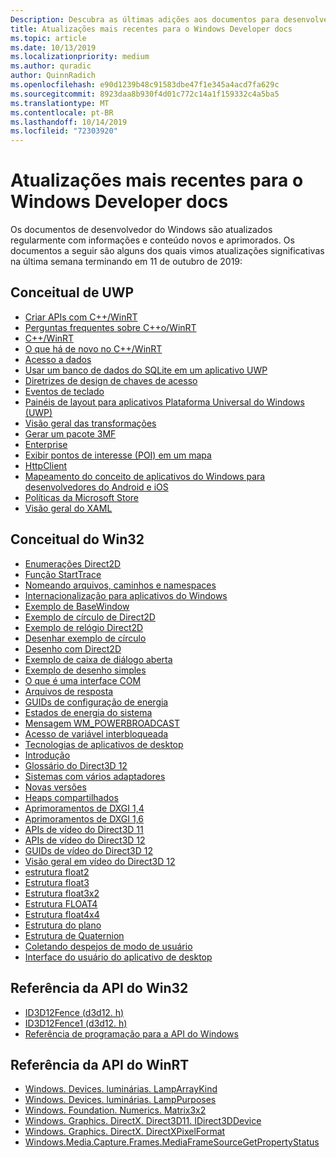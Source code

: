 ```yaml
---
Description: Descubra as últimas adições aos documentos para desenvolvedores do Windows.
title: Atualizações mais recentes para o Windows Developer docs
ms.topic: article
ms.date: 10/13/2019
ms.localizationpriority: medium
ms.author: quradic
author: QuinnRadich
ms.openlocfilehash: e90d1239b48c91583dbe47f1e345a4acd7fa629c
ms.sourcegitcommit: 8923daa8b930f4d01c772c14a1f159332c4a5ba5
ms.translationtype: MT
ms.contentlocale: pt-BR
ms.lasthandoff: 10/14/2019
ms.locfileid: "72303920"
---
```

# <a name="latest-updates-to-the-windows-developer-docs"></a>Atualizações mais recentes para o Windows Developer docs


Os documentos de desenvolvedor do Windows são atualizados regularmente com informações e conteúdo novos e aprimorados. Os documentos a seguir são alguns dos quais vimos atualizações significativas na última semana terminando em 11 de outubro de 2019:


## <a name="uwp-conceptual"></a>Conceitual de UWP

<ul>
<li><a href="https://docs.microsoft.com/windows/uwp/cpp-and-winrt-apis/author-apis">Criar APIs com C++/WinRT</a></li>
<li><a href="https://docs.microsoft.com/windows/uwp/cpp-and-winrt-apis/faq">Perguntas frequentes sobre C++o/WinRT</a></li>
<li><a href="https://docs.microsoft.com/windows/uwp/cpp-and-winrt-apis/index">C++/WinRT</a></li>
<li><a href="https://docs.microsoft.com/windows/uwp/cpp-and-winrt-apis/news">O que há de novo no C++/WinRT</a></li>
<li><a href="https://docs.microsoft.com/windows/uwp/data-access/index">Acesso a dados</a></li>
<li><a href="https://docs.microsoft.com/windows/uwp/data-access/sqlite-databases">Usar um banco de dados do SQLite em um aplicativo UWP</a></li>
<li><a href="https://docs.microsoft.com/windows/uwp/design/input/access-keys">Diretrizes de design de chaves de acesso</a></li>
<li><a href="https://docs.microsoft.com/windows/uwp/design/input/keyboard-events">Eventos de teclado</a></li>
<li><a href="https://docs.microsoft.com/windows/uwp/design/layout/layout-panels">Painéis de layout para aplicativos Plataforma Universal do Windows (UWP)</a></li>
<li><a href="https://docs.microsoft.com/windows/uwp/design/layout/transforms">Visão geral das transformações</a></li>
<li><a href="https://docs.microsoft.com/windows/uwp/devices-sensors/generate-3mf">Gerar um pacote 3MF</a></li>
<li><a href="https://docs.microsoft.com/windows/uwp/enterprise/index">Enterprise</a></li>
<li><a href="https://docs.microsoft.com/windows/uwp/maps-and-location/display-poi">Exibir pontos de interesse (POI) em um mapa</a></li>
<li><a href="https://docs.microsoft.com/windows/uwp/networking/httpclient">HttpClient</a></li>
<li><a href="https://docs.microsoft.com/windows/uwp/porting/android-ios-uwp-map">Mapeamento do conceito de aplicativos do Windows para desenvolvedores do Android e iOS</a></li>
<li><a href="https://docs.microsoft.com/windows/uwp/publish/store-policies">Políticas da Microsoft Store</a></li>
<li><a href="https://docs.microsoft.com/windows/uwp/xaml-platform/xaml-overview">Visão geral do XAML</a></li>
</ul>



## <a name="win32-conceptual"></a>Conceitual do Win32

<ul>
<li><a href="https://docs.microsoft.com/windows/desktop/Direct2D/enumerations">Enumerações Direct2D</a></li>
<li><a href="https://docs.microsoft.com/windows/desktop/ETW/starttrace">Função StartTrace</a></li>
<li><a href="https://docs.microsoft.com/windows/desktop/FileIO/naming-a-file">Nomeando arquivos, caminhos e namespaces</a></li>
<li><a href="https://docs.microsoft.com/windows/desktop/Intl/international-support">Internacionalização para aplicativos do Windows</a></li>
<li><a href="https://docs.microsoft.com/windows/desktop/LearnWin32/basewindow-sample">Exemplo de BaseWindow</a></li>
<li><a href="https://docs.microsoft.com/windows/desktop/LearnWin32/direct2d-circle-sample">Exemplo de círculo de Direct2D</a></li>
<li><a href="https://docs.microsoft.com/windows/desktop/LearnWin32/direct2d-clock-sample">Exemplo de relógio Direct2D</a></li>
<li><a href="https://docs.microsoft.com/windows/desktop/LearnWin32/draw-circle-sample">Desenhar exemplo de círculo</a></li>
<li><a href="https://docs.microsoft.com/windows/desktop/LearnWin32/drawing-with-direct2d">Desenho com Direct2D</a></li>
<li><a href="https://docs.microsoft.com/windows/desktop/LearnWin32/open-dialog-box-sample">Exemplo de caixa de diálogo aberta</a></li>
<li><a href="https://docs.microsoft.com/windows/desktop/LearnWin32/simple-drawing-sample">Exemplo de desenho simples</a></li>
<li><a href="https://docs.microsoft.com/windows/desktop/LearnWin32/what-is-a-com-interface-">O que é uma interface COM</a></li>
<li><a href="https://docs.microsoft.com/windows/desktop/Midl/response-files">Arquivos de resposta</a></li>
<li><a href="https://docs.microsoft.com/windows/desktop/Power/power-setting-guids">GUIDs de configuração de energia</a></li>
<li><a href="https://docs.microsoft.com/windows/desktop/Power/system-power-states">Estados de energia do sistema</a></li>
<li><a href="https://docs.microsoft.com/windows/desktop/Power/wm-powerbroadcast">Mensagem WM_POWERBROADCAST</a></li>
<li><a href="https://docs.microsoft.com/windows/desktop/Sync/interlocked-variable-access">Acesso de variável interbloqueada</a></li>
<li><a href="https://docs.microsoft.com/windows/desktop/desktop-app-technologies">Tecnologias de aplicativos de desktop</a></li>
<li><a href="https://docs.microsoft.com/windows/desktop/desktop-programming">Introdução</a></li>
<li><a href="https://docs.microsoft.com/windows/desktop/direct3d12/directx-12-glossary">Glossário do Direct3D 12</a></li>
<li><a href="https://docs.microsoft.com/windows/desktop/direct3d12/multi-engine">Sistemas com vários adaptadores</a></li>
<li><a href="https://docs.microsoft.com/windows/desktop/direct3d12/new-releases">Novas versões</a></li>
<li><a href="https://docs.microsoft.com/windows/desktop/direct3d12/shared-heaps">Heaps compartilhados</a></li>
<li><a href="https://docs.microsoft.com/windows/desktop/direct3ddxgi/dxgi-1-4-improvements">Aprimoramentos de DXGI 1,4</a></li>
<li><a href="https://docs.microsoft.com/windows/desktop/direct3ddxgi/dxgi-1-6-improvements">Aprimoramentos de DXGI 1,6</a></li>
<li><a href="https://docs.microsoft.com/windows/desktop/medfound/direct3d-11-video-apis">APIs de vídeo do Direct3D 11</a></li>
<li><a href="https://docs.microsoft.com/windows/desktop/medfound/direct3d-12-video-apis">APIs de vídeo do Direct3D 12</a></li>
<li><a href="https://docs.microsoft.com/windows/desktop/medfound/direct3d-12-video-guids">GUIDs de vídeo do Direct3D 12</a></li>
<li><a href="https://docs.microsoft.com/windows/desktop/medfound/direct3d-12-video-overview">Visão geral em vídeo do Direct3D 12</a></li>
<li><a href="https://docs.microsoft.com/windows/desktop/numerics_h/float2-structure">estrutura float2</a></li>
<li><a href="https://docs.microsoft.com/windows/desktop/numerics_h/float3-structure">Estrutura float3</a></li>
<li><a href="https://docs.microsoft.com/windows/desktop/numerics_h/float3x2-structure">Estrutura float3x2</a></li>
<li><a href="https://docs.microsoft.com/windows/desktop/numerics_h/float4-structure">Estrutura FLOAT4</a></li>
<li><a href="https://docs.microsoft.com/windows/desktop/numerics_h/float4x4-structure">Estrutura float4x4</a></li>
<li><a href="https://docs.microsoft.com/windows/desktop/numerics_h/plane-structure">Estrutura do plano</a></li>
<li><a href="https://docs.microsoft.com/windows/desktop/numerics_h/quaternion-structure">Estrutura de Quaternion</a></li>
<li><a href="https://docs.microsoft.com/windows/desktop/wer/collecting-user-mode-dumps">Coletando despejos de modo de usuário</a></li>
<li><a href="https://docs.microsoft.com/windows/desktop/windows-application-ui-development">Interface do usuário do aplicativo de desktop</a></li>
</ul>

## <a name="win32-api-reference"></a>Referência da API do Win32

<ul>
<li><a href="https://docs.microsoft.com/windows/win32/api/d3d12/nn-d3d12-id3d12fence">ID3D12Fence (d3d12. h)</a></li>
<li><a href="https://docs.microsoft.com/windows/win32/api/d3d12/nn-d3d12-id3d12fence1">ID3D12Fence1 (d3d12. h)</a></li>
<li><a href="https://docs.microsoft.com/windows/win32/api/index_bkp">Referência de programação para a API do Windows</a></li>
</ul>

## <a name="winrt-api-reference"></a>Referência da API do WinRT

<ul>
<li><a href="https://docs.microsoft.com/uwp/api/windows.devices.lights.lamparraykind">Windows. Devices. luminárias. LampArrayKind</a></li>
<li><a href="https://docs.microsoft.com/uwp/api/windows.devices.lights.lamppurposes">Windows. Devices. luminárias. LampPurposes</a></li>
<li><a href="https://docs.microsoft.com/uwp/api/windows.foundation.numerics.matrix3x2">Windows. Foundation. Numerics. Matrix3x2</a></li>
<li><a href="https://docs.microsoft.com/uwp/api/windows.graphics.directx.direct3d11.idirect3ddevice">Windows. Graphics. DirectX. Direct3D11. IDirect3DDevice</a></li>
<li><a href="https://docs.microsoft.com/uwp/api/windows.graphics.directx.directxpixelformat">Windows. Graphics. DirectX. DirectXPixelFormat</a></li>
<li><a href="https://docs.microsoft.com/uwp/api/windows.media.capture.frames.mediaframesourcegetpropertystatus">Windows.Media.Capture.Frames.MediaFrameSourceGetPropertyStatus</a></li>

</ul>
